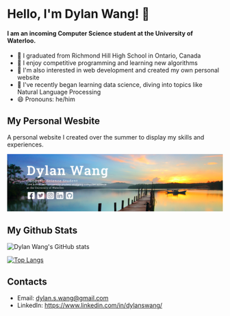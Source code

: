 # Hello, I'm Dylan Wang! 👋
#### I am an incoming Computer Science student at the University of Waterloo.

- 🔭 I graduated from Richmond Hill High School in Ontario, Canada
- 🌱 I enjoy competitive programming and learning new algorithms
- 👯 I'm also interested in web development and created my own personal website
- 🤔 I've recently began learning data science, diving into topics like Natural Language Processing
- 😄 Pronouns: he/him


## My Personal Wesbite
A personal website I created over the summer to display my skills and experiences.

[![Personal Website](website.png "Personal Website")](https://dylanwang0.github.io)

## My Github Stats
![Dylan Wang's GitHub stats](https://github-readme-stats.vercel.app/api?username=dylanwang0&show_icons=true&theme=radical)

[![Top Langs](https://github-readme-stats.vercel.app/api/top-langs/?username=dylanwang0&langs_count=8&theme=radical&layout=compact)](https://github.com/dylanwang0/github-readme-stats)

## Contacts
- Email: dylan.s.wang@gmail.com
- LinkedIn: https://www.linkedin.com/in/dylanswang/


<!--
**dylanwang0/dylanwang0** is a ✨ _special_ ✨ repository because its `README.md` (this file) appears on your GitHub profile.

Here are some ideas to get you started:

- 🔭 I’m currently working on ...
- 🌱 I’m currently learning ...
- 👯 I’m looking to collaborate on ...
- 🤔 I’m looking for help with ...
- 💬 Ask me about ...
- 📫 How to reach me: ...
- 😄 Pronouns: ...
- ⚡ Fun fact: ...
-->
